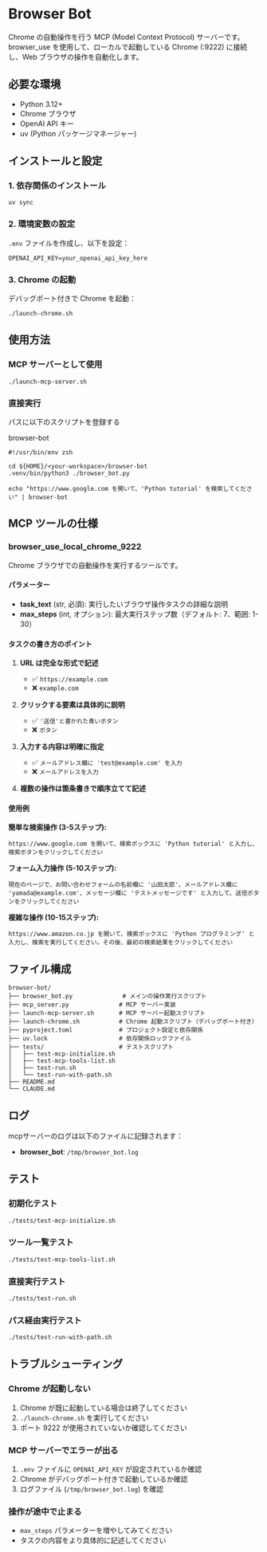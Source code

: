# Browser Bot

Chrome の自動操作を行う MCP (Model Context Protocol) サーバーです。browser_use を使用して、ローカルで起動している Chrome (:9222) に接続し、Web ブラウザの操作を自動化します。


## 必要な環境

- Python 3.12+
- Chrome ブラウザ
- OpenAI API キー
- uv (Python パッケージマネージャー)

## インストールと設定

### 1. 依存関係のインストール

```shell
uv sync
```

### 2. 環境変数の設定

`.env` ファイルを作成し、以下を設定：

```env
OPENAI_API_KEY=your_openai_api_key_here
```

### 3. Chrome の起動

デバッグポート付きで Chrome を起動：

```shell
./launch-chrome.sh
```

## 使用方法

### MCP サーバーとして使用

```shell
./launch-mcp-server.sh
```

### 直接実行

パスに以下のスクリプトを登録する

browser-bot
```shell
#!/usr/bin/env zsh

cd ${HOME}/<your-workspace>/browser-bot
.venv/bin/python3 ./browser_bot.py
```

```shell
echo "https://www.google.com を開いて、'Python tutorial' を検索してください" | browser-bot
```

## MCP ツールの仕様

### browser_use_local_chrome_9222

Chrome ブラウザでの自動操作を実行するツールです。

#### パラメーター

- **task_text** (str, 必須): 実行したいブラウザ操作タスクの詳細な説明
- **max_steps** (int, オプション): 最大実行ステップ数（デフォルト: 7、範囲: 1-30）

#### タスクの書き方のポイント

1. **URL は完全な形式で記述**
   - ✅ `https://example.com`
   - ❌ `example.com`

2. **クリックする要素は具体的に説明**
   - ✅ `'送信'と書かれた青いボタン`
   - ❌ `ボタン`

3. **入力する内容は明確に指定**
   - ✅ `メールアドレス欄に 'test@example.com' を入力`
   - ❌ `メールアドレスを入力`

4. **複数の操作は箇条書きで順序立てて記述**

#### 使用例

**簡単な検索操作 (3-5ステップ):**
```
https://www.google.com を開いて、検索ボックスに 'Python tutorial' と入力し、検索ボタンをクリックしてください
```

**フォーム入力操作 (5-10ステップ):**
```
現在のページで、お問い合わせフォームの名前欄に '山田太郎'、メールアドレス欄に 'yamada@example.com'、メッセージ欄に 'テストメッセージです' と入力して、送信ボタンをクリックしてください
```

**複雑な操作 (10-15ステップ):**
```
https://www.amazon.co.jp を開いて、検索ボックスに 'Python プログラミング' と入力し、検索を実行してください。その後、最初の検索結果をクリックしてください
```

## ファイル構成

```
browser-bot/
├── browser_bot.py              # メインの操作実行スクリプト
├── mcp_server.py              # MCP サーバー実装
├── launch-mcp-server.sh       # MCP サーバー起動スクリプト
├── launch-chrome.sh           # Chrome 起動スクリプト（デバッグポート付き）
├── pyproject.toml             # プロジェクト設定と依存関係
├── uv.lock                    # 依存関係ロックファイル
├── tests/                     # テストスクリプト
│   ├── test-mcp-initialize.sh
│   ├── test-mcp-tools-list.sh
│   ├── test-run.sh
│   └── test-run-with-path.sh
├── README.md
└── CLAUDE.md
```

## ログ

mcpサーバーのログは以下のファイルに記録されます：

- **browser_bot**: `/tmp/browser_bot.log`

## テスト

### 初期化テスト
```bash
./tests/test-mcp-initialize.sh
```

### ツール一覧テスト
```bash
./tests/test-mcp-tools-list.sh
```

### 直接実行テスト
```bash
./tests/test-run.sh
```

### パス経由実行テスト
```bash
./tests/test-run-with-path.sh
```

## トラブルシューティング

### Chrome が起動しない

1. Chrome が既に起動している場合は終了してください
2. `./launch-chrome.sh` を実行してください
3. ポート 9222 が使用されていないか確認してください

### MCP サーバーでエラーが出る

1. `.env` ファイルに `OPENAI_API_KEY` が設定されているか確認
2. Chrome がデバッグポート付きで起動しているか確認
3. ログファイル (`/tmp/browser_bot.log`) を確認

### 操作が途中で止まる

- `max_steps` パラメーターを増やしてみてください
- タスクの内容をより具体的に記述してください
